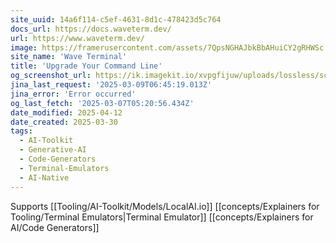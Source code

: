 ```yaml
---
site_uuid: 14a6f114-c5ef-4631-8d1c-478423d5c764
docs_url: https://docs.waveterm.dev/
url: https://www.waveterm.dev/
image: https://framerusercontent.com/assets/7QpsNGHAJbkBbAHuiCY2gRHWSc.png
site_name: 'Wave Terminal'
title: 'Upgrade Your Command Line'
og_screenshot_url: https://ik.imagekit.io/xvpgfijuw/uploads/lossless/screenshots/20250528_Wave_Terminal_og_screenshot.jpeg
jina_last_request: '2025-03-09T06:45:19.013Z'
jina_error: 'Error occurred'
og_last_fetch: '2025-03-07T05:20:56.434Z'
date_modified: 2025-04-12
date_created: 2025-03-30
tags:
  - AI-Toolkit
  - Generative-AI
  - Code-Generators
  - Terminal-Emulators
  - AI-Native
---
```


Supports [[Tooling/AI-Toolkit/Models/LocalAI.io]]
[[concepts/Explainers for Tooling/Terminal Emulators|Terminal Emulator]]
[[concepts/Explainers for AI/Code Generators]]
